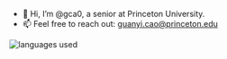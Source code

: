 - 👋 Hi, I’m @gca0, a senior at Princeton University.
- 📫 Feel free to reach out: guanyi.cao@princeton.edu

![languages used](https://github-readme-stats-eta-weld-75.vercel.app/api/top-langs/?username=gca0&layout=compact&langs_count=10&exclude_repo=comp3314-assignment3)

<!---
gca0/gca0 is a ✨ special ✨ repository because its `README.md` (this file) appears on your GitHub profile.
You can click the Preview link to take a look at your changes.
--->
